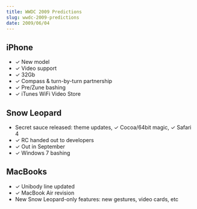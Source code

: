 ```yaml
---
title: WWDC 2009 Predictions
slug: wwdc-2009-predictions
date: 2009/06/04
---
```


<h2>iPhone</h2>
<ul>
  <li>✓ New model</li>
  <li>✓ Video support</li>
  <li>✓ 32Gb</li>
  <li>✓ Compass &amp; turn-by-turn partnership</li>
  <li>✓ Pre/Zune bashing</li>
  <li>✓ iTunes WiFi Video Store</li>
</ul>
<h2>Snow Leopard</h2>
<ul>
  <li>Secret sauce released: theme updates, ✓ Cocoa/64bit magic, ✓ Safari 4</li>
  <li>✓ RC handed out to developers</li>
  <li>✓ Out in September</li>
  <li>✓ Windows 7 bashing</li>
</ul>
<h2>MacBooks</h2>
<ul>
  <li>✓ Unibody line updated</li>
  <li>✓ MacBook Air revision</li>
  <li>New Snow Leopard-only features: new gestures, video cards, etc</li>
</ul>